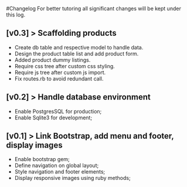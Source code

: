 #Changelog
For better tutoring all significant changes will be kept under this log.

## [v0.3] > Scaffolding products
- Create db table and respective model to handle data.
- Design the product table list and add product form.
- Added product dummy listings.
- Require css tree after custom css styling.
- Require js tree after custom js import.
- Fix routes.rb to avoid redundant call.

## [v0.2] > Handle database environment
- Enable PostgresSQL for production;
- Enable Sqlite3 for development;

## [v0.1] > Link Bootstrap, add menu and footer, display images
- Enable bootstrap gem;
- Define navigation on global layout;
- Style navigation and footer elements;
- Display responsive images using ruby methods;
